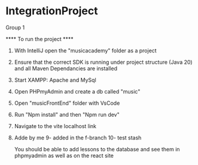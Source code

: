 # IntegrationProject
Group 1

**** To run the project ****


1. With IntelliJ open the "musicacademy" folder as a project
2. Ensure that the correct SDK is running under project structure (Java 20) and all Maven Dependancies are installed
3. Start XAMPP: Apache and MySql
4. Open PHPmyAdmin and create a db called "music"
5. Open "musicFrontEnd" folder with VsCode
6. Run "Npm install" and then "Npm run dev"
7. Navigate to the vite localhost link
8. Adde by me
9- added in the f-branch
10- test stash
  

   You should be able to add lessons to the database and see them in phpmyadmin as well as on the react site
